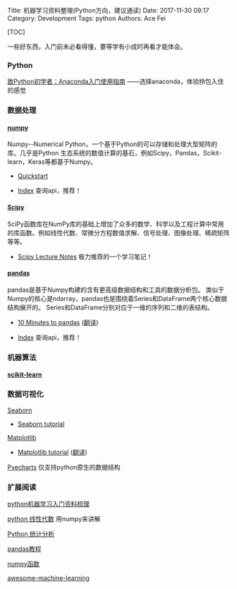 Title: 机器学习资料整理(Python方向，建议通读)
Date: 2017-11-30 09:17
Category: Development
Tags: python
Authors: Ace Fei


[TOC]


一些好东西，入门前未必看得懂，要等学有小成时再看才能体会。

### Python
[致Python初学者：Anaconda入门使用指南](http://python.jobbole.com/87522/)  ——选择anaconda，体验拎包入住的感觉


### 数据处理

#### [numpy](http://www.numpy.org/)
Numpy--Numerical Python，一个基于Python的可以存储和处理大型矩阵的库。几乎是Python 生态系统的数值计算的基石，例如Scipy，Pandas，Scikit-learn，Keras等都基于Numpy。

* [Quickstart](https://docs.scipy.org/doc/numpy-dev/user/quickstart.html)

* [Index](https://docs.scipy.org/doc/numpy-dev/genindex.html) 查询api，推荐！


#### [Scipy]()
SciPy函数库在NumPy库的基础上增加了众多的数学、科学以及工程计算中常用的库函数。例如线性代数、常微分方程数值求解、信号处理、图像处理、稀疏矩阵等等。

* [Scipy Lecture Notes](http://www.scipy-lectures.org/#) 极力推荐的一个学习笔记！

#### [pandas](http://pandas.pydata.org/)
pandas是基于Numpy构建的含有更高级数据结构和工具的数据分析包。
类似于Numpy的核心是ndarray，pandas也是围绕着Series和DataFrame两个核心数据结构展开的。
Series和DataFrame分别对应于一维的序列和二维的表结构。

* [10 Minutes to pandas](http://pandas.pydata.org/pandas-docs/stable/10min.html) ([翻译](http://www.cnblogs.com/chaosimple/p/4153083.html))

* [Index](http://pandas.pydata.org/pandas-docs/stable/genindex.html) 查询api，推荐！


### 机器算法

#### [scikit-learn](http://scikit-learn.org/stable/)

### 数据可视化

[Seaborn](http://seaborn.pydata.org/index.html)

* [Seaborn tutorial](http://seaborn.pydata.org/tutorial.html)

[Matplotlib](http://matplotlib.org/)

* [Matplotlib tutorial](http://www.labri.fr/perso/nrougier/teaching/matplotlib/) ([翻译](http://reverland.org/python/2012/09/07/matplotlib-tutorial))

[Pyecharts](https://github.com/chenjiandongx/pyecharts)  仅支持python原生的数据结构


### 扩展阅读
[python机器学习入门资料梳理](http://www.open-open.com/lib/view/open1452600067698.html##1)

[python 线性代数](https://jingyan.baidu.com/season/41121) 用numpy来讲解

[Python 统计分析](https://jingyan.baidu.com/season/45667)

[pandas教程](http://jingyan.baidu.com/season/43456)

[numpy函数](https://jingyan.baidu.com/season/35662)

[awesome-machine-learning](https://github.com/josephmisiti/awesome-machine-learning#python)


